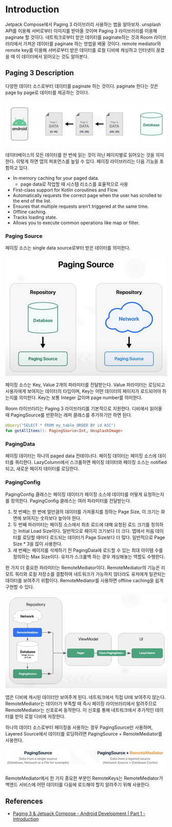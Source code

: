 # Introduction

Jetpack Compose에서 Paging 3 라이브러리 사용하는 법을 알아보자. unsplash API를 이용해 서버로부터 이미지를 받아올 것이며 Paging 3 라이브러리를 이용해 paginate 할 것이다.
네트워크로부터 받은 데이터를 paginate하는 것과 Room 라이브러리에서 가져온 데이터를 paginate 하는 방법을 배울 것이다. remote mediator와 remote key를 이용해 서버로부터 받은
데이터를 로컬 디비에 캐싱하고 인터넷이 끊겼을 때 이 데이터에서 읽어오는 것도 알아본다.

## Paging 3 Description

다양한 데이터 소스로부터 데이터를 paginate 하는 것이다. paginate 한다는 것은 page by page로 데이터를 제공하는 것이다.

<div align="center">
<img src="img/description.png">
</div>

데이터베이스의 모든 데이터를 한 번에 읽는 것이 아닌 페이지별로 읽어오는 것을 의미한다. 이렇게 하면 앱의 퍼포먼스를 높일 수 있다. 페이징 라이브러리는 다음 기능을 포함하고 있다.

- In-memory caching for your paged data.
    - page data로 작업할 때 시스템 리소스를 효율적으로 사용
- First-class support for Kotlin coroutines and Flow.
- Automatically requests the correct page when the user has scrolled to the end of the list.
- Ensures that multiple requests aren’t triggered at the same time.
- Offline caching.
- Tracks loading state.
- Allows you to execute common operations like map or filter.

### Paging Source

페이징 소스는 single data source로부터 받은 데이터를 의미한다.

<div align="center">
<img src="img/paging_source.png">
</div>

페이징 소스는 Key, Value 2개의 파라미터를 전달받는다. Value 파라미터는 로딩되고 사용자에게 보여지는 데이터의 타입이며, Key는 어떤 데이터의 페이지가 로드되어야 하는지를 의미한다. Key는 보통
Integer 값이며 page number를 의미한다.

Room 라이브러리는 Paging 3 라이브러리를 기본적으로 지원한다. 디비에서 읽어올 때 PagingSource를 반환하는 래퍼 클래스를 추가하기만 하면 된다.

```kotlin
@Query("SELECT * FROM my_table ORDER BY id ASC")
fun getAllItems(): PagingSource<Int, UnsplashImage>
```

### PagingData

페이징 데이터는 하나의 paged data 컨테이너다. 페이징 데이터는 페이징 소스에 데이터를 쿼리한다. LazyColumn에서 스크롤하면 페이징 데이터와 페이징 소스는 notified 되고, 새로운 페이지 데이터를
로딩한다.

### PagingConfig

PagingConfig 클래스는 페이징 데이터가 페이징 소스에 데이터를 어떻게 요청하는지를 정의한다. PagingConfig 클래스는 여러 파라미터를 전달받는다.

1. 첫 번째는 한 번에 얼만큼의 데이터를 가져올지를 정하는 Page Size, 이 크기는 화면에 보여지는 숫자보다 높아야 한다.
2. 두 번째 파라미터는 페이징 소스에서 최초 로드에 대해 요청된 로드 크기를 정의하는 Initial Load Size이다. 일반적으로 페이지 크기보다 더 크다. 앱에서 처음 데이터를 로딩할 때마다 로드되는 데이터가
   Page Size보다 더 많다. 일반적으로 Page Size * 3을 많이 사용한다.
3. 세 번째는 페이지를 삭제하기 전 PagingData에 로드할 수 있는 최대 아이템 수를 정의하는 Max Size이다. 유저가 스크롤백 하는 경우 캐싱해놓는 역할도 수행한다.

한 가지 더 중요한 파라미터는 RemoteMediator이다. RemoteMediator의 기능은 리모트 쿼리와 로컬 저장소를 결합하여 네트워크가 가능하지 않더라도 유저에게 일관되는 데이터를 보여주기 위함이다.
RemoteMediator를 사용하면 offline caching을 쉽게 구현할 수 있다.

<div align="center">
<img src="img/remote_mediator.png">
</div>

앱은 디비에 캐시된 데이터만 보여주게 된다. 네트워크에서 직접 UI에 보여주지 않는다. RemoteMediator는 데이터가 부족할 때 즉시 페이징 라이브러리에서 알려주므로 RemoteMediator는 신호로써
동작한다. 이 신호를 통해 네트워크에서 추가적인 데이터를 받아 로컬 디비에 저장한다.

하나의 데이터 소스로부터 페이징을 사용하는 경우 PagingSource만 사용하며, Layered Source에서 데이터를 로딩하려면 PagingSource + RemoteMediator를 사용한다.

<div align="center">
<img src="img/paging_source_remote_mediator.png">
</div>

RemoteMediator에서 한 가지 중요한 부분인 RemoteKeys는 RemoteMediator가 백엔드 서비스에 어떤 데이터를 다음에 로드해야 할지 알려주기 위해 사용한다.

## References

* [Paging 3 & Jetpack Compose - Android Development | Part 1 - Introduction](https://www.youtube.com/watch?v=2Tj0LO5L2Dk&list=PLSrm9z4zp4mEWwyiuYgVMWcDFdsebhM-r&index=34)